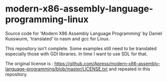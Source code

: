 # modern-x86-assembly-language-programming-linux
Source code for 'Modern X86 Assembly Language Programming' by Daniel Kusswurm, 'translated' to nasm and gcc for Linux.

This repository isn't complete. Some examples still need to be translated especially those with GDI libraries.  In time I want to use SDL for that.

The original license is : https://github.com/Apress/modern-x86-assembly-language-programming/blob/master/LICENSE.txt and repeated in this repository.
